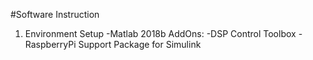 #Software Instruction

1. Environment Setup
  -Matlab 2018b
     AddOns:
       -DSP Control Toolbox
       -RaspberryPi Support Package for Simulink
       
